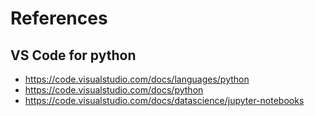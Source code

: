 # References

## VS Code for python

- https://code.visualstudio.com/docs/languages/python
- https://code.visualstudio.com/docs/python
- https://code.visualstudio.com/docs/datascience/jupyter-notebooks